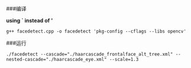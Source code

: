 ###编译

 **using ` instead of '**

`g++ facedetect.cpp -o facedetect 'pkg-config --cflags --libs opencv'` 

###运行

`./facedetect --cascade="./haarcascade_frontalface_alt_tree.xml" --nested-cascade="./haarcascade_eye.xml" --scale=1.3`